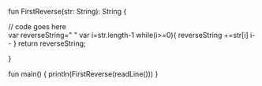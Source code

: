 fun FirstReverse(str: String): String {

  // code goes here  
  var reverseString=" "
  var i=str.length-1
  while(i>=0){
    reverseString +=str[i]
    i--
  }
  return reverseString;
  
}

fun main() {
  println(FirstReverse(readLine()))
}
